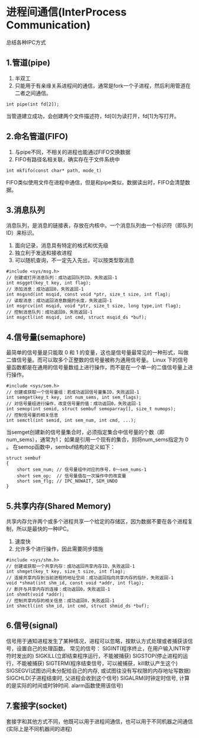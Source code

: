 # 进程间通信(InterProcess Communication)
总结各种IPC方式
## 1.管道(pipe)
1. 半双工
2. 只能用于有亲缘关系进程间的通信，通常是fork一个子进程，然后利用管道在二者之间通信。
```
int pipe(int fd[2]);
```
当管道建立成功，会创建两个文件描述符，fd[0]为读打开，fd[1]为写打开。
## 2.命名管道(FIFO)
1. 与pipe不同，不相关的进程也能通过FIFO交换数据
2. FIFO有路径名相关联，确实存在于文件系统中
```
int mkfifo(const char* path, mode_t)
```
FIFO类似使用文件在进程中通信，但是和pipe类似，数据读出时，FIFO会清楚数据。
## 3.消息队列
消息队列，是消息的链接表，存放在内核中。一个消息队列由一个标识符（即队列ID）来标识。
1. 面向记录，消息具有特定的格式和优先级
2. 独立利于发送和接收进程
3. 可以随机查询，不一定先入先出，可以按类型取消息
```
#include <sys/msg.h>
// 创建或打开消息队列：成功返回队列ID，失败返回-1
int msgget(key_t key, int flag);
// 添加消息：成功返回0，失败返回-1
int msgsnd(int msqid, const void *ptr, size_t size, int flag);
// 读取消息：成功返回消息数据的长度，失败返回-1
int msgrcv(int msqid, void *ptr, size_t size, long type,int flag);
// 控制消息队列：成功返回0，失败返回-1
int msgctl(int msqid, int cmd, struct msqid_ds *buf);
```
## 4.信号量(semaphore)
最简单的信号量是只能取 0 和 1 的变量，这也是信号量最常见的一种形式，叫做二值信号量。而可以取多个正整数的信号量被称为通用信号量。
Linux 下的信号量函数都是在通用的信号量数组上进行操作，而不是在一个单一的二值信号量上进行操作。
```
#include <sys/sem.h>
// 创建或获取一个信号量组：若成功返回信号量集ID，失败返回-1
int semget(key_t key, int num_sems, int sem_flags);
// 对信号量组进行操作，改变信号量的值：成功返回0，失败返回-1
int semop(int semid, struct sembuf semoparray[], size_t numops);  
// 控制信号量的相关信息
int semctl(int semid, int sem_num, int cmd, ...);
```
当semget创建新的信号量集合时，必须指定集合中信号量的个数（即num_sems），通常为1； 如果是引用一个现有的集合，则将num_sems指定为 0 。
在semop函数中，sembuf结构的定义如下：
```
struct sembuf
{
    short sem_num; // 信号量组中对应的序号，0～sem_nums-1
    short sem_op;  // 信号量值在一次操作中的改变量
    short sem_flg; // IPC_NOWAIT, SEM_UNDO
}
```
## 5.共享内存(Shared Memory)
共享内存允许两个或多个进程共享一个给定的存储区，因为数据不要在各个进程复制，所以是最快的一种IPC。
1. 速度快
2. 允许多个进行操作，因此需要同步措施
```
#include <sys/shm.h>
// 创建或获取一个共享内存：成功返回共享内存ID，失败返回-1
int shmget(key_t key, size_t size, int flag);
// 连接共享内存到当前进程的地址空间：成功返回指向共享内存的指针，失败返回-1
void *shmat(int shm_id, const void *addr, int flag);
// 断开与共享内存的连接：成功返回0，失败返回-1
int shmdt(void *addr);
// 控制共享内存的相关信息：成功返回0，失败返回-1
int shmctl(int shm_id, int cmd, struct shmid_ds *buf);
```
## 6.信号(signal)
信号用于通知进程发生了某种情况，进程可以忽略，按默认方式处理或者捕获该信号，设置自己的处理函数。
常见的信号：
SIGINT(程序终止，在用户输入INTR字符时发出的)
SIGKILL(立即结束程序运行，不能被捕获)
SIGSTOP(停止进程的运行，不能被捕获)
SIGTERM(程序结束信号，可以被捕获，kill默认产生这个)
SIGSEGV(试图访问未分配给自己的内存, 或试图往没有写权限的内存地址写数据)
SIGCHLD(子进程结束时, 父进程会收到这个信号)
SIGALRM(时钟定时信号, 计算的是实际的时间或时钟时间. alarm函数使用该信号)
## 7.套接字(socket)
套接字和其他方式不同，他既可以用于进程间通信，也可以用于不同机器之间通信(实际上是不同机器间的进程)
